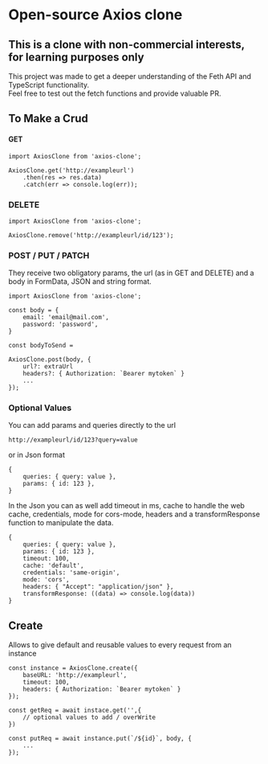 # Open-source Axios clone

## This is a clone with non-commercial interests, for learning purposes only

This project was made to get a deeper understanding of the Feth API and TypeScript functionality.  
Feel free to test out the fetch functions and provide valuable PR.

## To Make a Crud

#### GET
```
import AxiosClone from 'axios-clone';

AxiosClone.get('http://exampleurl')
    .then(res => res.data)
    .catch(err => console.log(err));
```

### DELETE
```
import AxiosClone from 'axios-clone';

AxiosClone.remove('http://exampleurl/id/123');
```

### POST / PUT / PATCH
They receive two obligatory params, the url (as in GET and DELETE) and a body in FormData, JSON and string format.
```
import AxiosClone from 'axios-clone';

const body = {
    email: 'email@mail.com',
    password: 'password',
}

const bodyToSend = 

AxiosClone.post(body, {
    url?: extraUrl
    headers?: { Authorization: `Bearer mytoken` }
    ...
});
```

### Optional Values
You can add params and queries directly to the url

``http://exampleurl/id/123?query=value``

or in Json format
```
{
    queries: { query: value },
    params: { id: 123 },
}
```
In the Json you can as well add timeout in ms, cache to handle the web cache, credentials, mode for cors-mode, headers and a transformResponse function to manipulate the data.
```
{
    queries: { query: value },
    params: { id: 123 },
    timeout: 100,
    cache: 'default',
    credentials: 'same-origin',
    mode: 'cors',
    headers: { "Accept": "application/json" },
    transformResponse: ((data) => console.log(data))
}
```

## Create
Allows to give default and reusable values to every request from an instance

```
const instance = AxiosClone.create({
    baseURL: 'http://exampleurl',
    timeout: 100,
    headers: { Authorization: `Bearer mytoken` }
});

const getReq = await instace.get('',{
    // optional values to add / overWrite
})

const putReq = await instance.put(`/${id}`, body, {
    ...
});
```